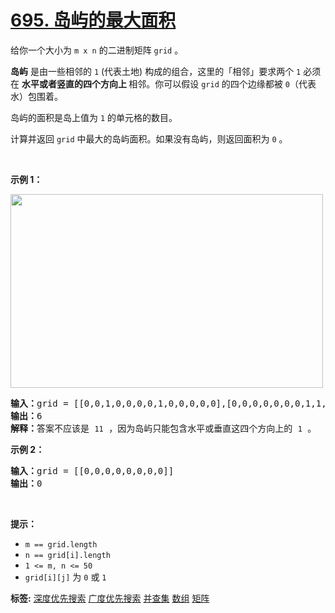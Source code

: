 # [695. 岛屿的最大面积](https://leetcode.cn/problems/max-area-of-island)
<p>给你一个大小为 <code>m x n</code> 的二进制矩阵 <code>grid</code> 。</p>

<p><strong>岛屿</strong>&nbsp;是由一些相邻的&nbsp;<code>1</code>&nbsp;(代表土地) 构成的组合，这里的「相邻」要求两个 <code>1</code> 必须在 <strong>水平或者竖直的四个方向上 </strong>相邻。你可以假设&nbsp;<code>grid</code> 的四个边缘都被 <code>0</code>（代表水）包围着。</p>

<p>岛屿的面积是岛上值为 <code>1</code> 的单元格的数目。</p>

<p>计算并返回 <code>grid</code> 中最大的岛屿面积。如果没有岛屿，则返回面积为 <code>0</code> 。</p>

<p>&nbsp;</p>

<p><strong>示例 1：</strong></p>
<img alt="" src="https://assets.leetcode.com/uploads/2021/05/01/maxarea1-grid.jpg" style="width: 500px; height: 310px;" />
<pre>
<strong>输入：</strong>grid = [[0,0,1,0,0,0,0,1,0,0,0,0,0],[0,0,0,0,0,0,0,1,1,1,0,0,0],[0,1,1,0,1,0,0,0,0,0,0,0,0],[0,1,0,0,1,1,0,0,1,0,1,0,0],[0,1,0,0,1,1,0,0,1,1,1,0,0],[0,0,0,0,0,0,0,0,0,0,1,0,0],[0,0,0,0,0,0,0,1,1,1,0,0,0],[0,0,0,0,0,0,0,1,1,0,0,0,0]]
<strong>输出：</strong>6
<strong>解释：</strong>答案不应该是 <code>11</code> ，因为岛屿只能包含水平或垂直这四个方向上的 <code>1</code> 。
</pre>

<p><strong>示例 2：</strong></p>

<pre>
<strong>输入：</strong>grid = [[0,0,0,0,0,0,0,0]]
<strong>输出：</strong>0
</pre>

<p>&nbsp;</p>

<p><strong>提示：</strong></p>

<ul>
	<li><code>m == grid.length</code></li>
	<li><code>n == grid[i].length</code></li>
	<li><code>1 &lt;= m, n &lt;= 50</code></li>
	<li><code>grid[i][j]</code> 为 <code>0</code> 或 <code>1</code></li>
</ul>

**标签:**  [深度优先搜索](https://leetcode.cn/tag/depth-first-search) [广度优先搜索](https://leetcode.cn/tag/breadth-first-search) [并查集](https://leetcode.cn/tag/union-find) [数组](https://leetcode.cn/tag/array) [矩阵](https://leetcode.cn/tag/matrix) 